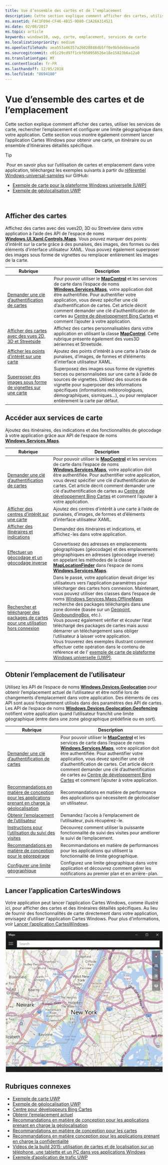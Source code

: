 ```yaml
---
title: Vue d’ensemble des cartes et de l’emplacement
description: Cette section explique comment afficher des cartes, utiliser les services de carte, rechercher l’emplacement et configurer une limite géographique dans votre application. Cette section vous montre également comment lancer l’application Cartes Windows pour obtenir une carte, un itinéraire ou un ensemble d’itinéraires détaillés spécifique.
ms.assetid: F4C1F094-CF46-4B15-9D80-C1A26A314521
ms.date: 02/08/2017
ms.topic: article
keywords: windows10, uwp, carte, emplacement, services de carte
ms.localizationpriority: medium
ms.openlocfilehash: aea553a46357a26028848db5ff0e9b5debbeae56
ms.sourcegitcommit: c01c29cd97f1cbf050950526e18e15823b6a12a0
ms.translationtype: MT
ms.contentlocale: fr-FR
ms.lasthandoff: 12/05/2018
ms.locfileid: "8694180"
---
```

# <a name="maps-and-location-overview"></a>Vue d’ensemble des cartes et de l’emplacement




Cette section explique comment afficher des cartes, utiliser les services de carte, rechercher l’emplacement et configurer une limite géographique dans votre application. Cette section vous montre également comment lancer l’application Cartes Windows pour obtenir une carte, un itinéraire ou un ensemble d’itinéraires détaillés spécifique.

> [!TIP]
> Pour en savoir plus sur l’utilisation de cartes et emplacement dans votre application, téléchargez les exemples suivants à partir du [référentiel Windows-universal-samples](http://go.microsoft.com/fwlink/p/?LinkId=619979) sur GitHub:
-   [Exemple de carte pour la plateforme Windows universelle (UWP)](http://go.microsoft.com/fwlink/p/?LinkId=619977)
-   [Exemple de géolocalisation UWP](http://go.microsoft.com/fwlink/p/?linkid=533278)

 

## <a name="display-maps"></a>Afficher des cartes


Affichez des cartes avec des vues2D, 3D ou Streetview dans votre application à l’aide des API de l’espace de noms [**Windows.UI.Xaml.Controls.Maps**](https://msdn.microsoft.com/library/windows/apps/dn610751). Vous pouvez marquer des points d’intérêt sur la carte grâce à des punaises, des images, des formes ou des éléments d’interface utilisateur XAML. Vous pouvez également superposer des images sous forme de vignettes ou remplacer entièrement les images de la carte.

| Rubrique | Description |
|-------|-------------|
| [Demander une clé d’authentification de cartes](authentication-key.md) | Pour pouvoir utiliser le [**MapControl**](https://msdn.microsoft.com/library/windows/apps/dn637004) et les services de carte dans l’espace de noms [**Windows.Services.Maps**](https://msdn.microsoft.com/library/windows/apps/dn636979), votre application doit être authentifiée. Pour authentifier votre application, vous devez spécifier une clé d’authentification de cartes. Cet article décrit comment demander une clé d’authentification de cartes au [Centre de développement Bing Cartes](https://www.bingmapsportal.com/) et comment l’ajouter à votre application. |
| [Afficher des cartes avec des vues 2D, 3D et Streetside](display-maps.md) | Affichez des cartes personnalisables dans votre application en utilisant la classe [**MapControl**](https://msdn.microsoft.com/library/windows/apps/dn637004). Cette rubrique présente également des vues3D aériennes et Streetside. |
| [Afficher les points d’intérêt sur une carte](display-poi.md) | Ajoutez des points d’intérêt à une carte à l’aide de punaises, d’images, de formes et d’éléments d’interface utilisateur XAML. |
| [Superposer des images sous forme de vignettes sur une carte](overlay-tiled-images.md) | Superposez des images sous forme de vignettes tierces ou personnalisées sur une carte à l’aide de sources de vignettes. Utilisez des sources de vignette pour superposer des informations spécifiques (informations météorologiques, démographiques, sismiques...), ou pour remplacer entièrement la carte par défaut. |



## <a name="access-map-services"></a>Accéder aux services de carte

Ajoutez des itinéraires, des indications et des fonctionnalités de géocodage à votre application grâce aux API de l’espace de noms [**Windows.Services.Maps**](https://msdn.microsoft.com/library/windows/apps/dn636979).

| Rubrique | Description |
|-----------------------------------------------------------|-----------------------------------------------------------------------------------------------------------------------------------------------------------------------------------------------------------------------------------------------------------------------------------------------------------------------------------------------|
| [Demander une clé d’authentification de cartes](authentication-key.md) | Pour pouvoir utiliser le [**MapControl**](https://msdn.microsoft.com/library/windows/apps/dn637004) et les services de carte dans l’espace de noms [**Windows.Services.Maps**](https://msdn.microsoft.com/library/windows/apps/dn636979), votre application doit être authentifiée. Pour authentifier votre application, vous devez spécifier une clé d’authentification de cartes. Cet article décrit comment demander une clé d’authentification de cartes au [Centre de développement Bing Cartes](https://www.bingmapsportal.com/) et comment l’ajouter à votre application. |
| [Afficher des centres d’intérêt sur une carte](display-poi.md) | Ajoutez des centres d’intérêt à une carte à l’aide de punaises, d’images, de formes et d’éléments d’interface utilisateur XAML. |
| [Afficher des itinéraires et indications](routes-and-directions.md) | Demandez des itinéraires et indications, et affichez-les dans votre application. |
| [Effectuer un géocodage et un géocodage inverse](geocoding.md) | Convertissez des adresses en emplacements géographiques (géocodage) et des emplacements géographiques en adresses (géocodage inverse) en appelant les méthodes de la classe [**MapLocationFinder**](https://msdn.microsoft.com/library/windows/apps/dn627550) dans l’espace de noms [**Windows.Services.Maps**](https://msdn.microsoft.com/library/windows/apps/dn636979). |
| [Rechercher et télécharger des packages de cartes pour une utilisation hors connexion](https://docs.microsoft.com/uwp/api/windows.services.maps.offlinemaps)| Dans le passé, votre application devait diriger les utilisateurs vers l’application paramètres pour télécharger des cartes hors connexion. Maintenant, vous pouvez utiliser des classes dans l’espace de noms [Windows.Services.Maps.OfflineMaps](https://docs.microsoft.com/en-us/uwp/api/windows.services.maps.offlinemaps) recherche des packages téléchargés dans une zone donnée (basée sur un [Geopoint](https://docs.microsoft.com/uwp/api/Windows.Devices.Geolocation.Geopoint), [GeoboundingBox](https://docs.microsoft.com/en-us/uwp/api/windows.devices.geolocation.geoboundingbox), etc.). <br> Vous pouvez également vérifier et écouter l’état téléchargé des packages de cartes mais aussi démarrer un téléchargement sans obliger l’utilisateur à laisser votre application. <br> Vous trouverez des exemples illustrant comment effectuer cette opération dans le contenu de référence et de l' [exemple de carte de plateforme Windows universelle (UWP)](http://go.microsoft.com/fwlink/p/?LinkId=619977).

## <a name="get-the-users-location"></a>Obtenir l’emplacement de l’utilisateur

Utilisez les API de l’espace de noms [**Windows.Devices.Geolocation**](https://msdn.microsoft.com/library/windows/apps/br225603) pour obtenir l’emplacement actuel de l’utilisateur et être notifié lors de changements d’emplacement dans votre application. Des éléments de ces API sont aussi fréquemment utilisés dans des paramètres des API de cartes. Les API de l’espace de noms [**Windows.Devices.Geolocation.Geofencing**](https://msdn.microsoft.com/library/windows/apps/dn263744) notifient votre application quand l’utilisateur franchit une limite géographique (entre dans une zone géographique prédéfinie ou en sort).

| Rubrique | Description |
|-------------------------------------------------------------------|---------------------------------------------------------------------------------------------------------------------------------------------------------------------------------------------------------------------------------------------------------------------------------------------------------------------------------------------------------------------------------------------------------------------------------------------------------------------------------------|
| [Demander une clé d’authentification de cartes](authentication-key.md) | Pour pouvoir utiliser le [**MapControl**](https://msdn.microsoft.com/library/windows/apps/dn637004) et les services de carte dans l’espace de noms [**Windows.Services.Maps**](https://msdn.microsoft.com/library/windows/apps/dn636979), votre application doit être authentifiée. Pour authentifier votre application, vous devez spécifier une clé d’authentification de cartes. Cet article décrit comment demander une clé d’authentification de cartes au [Centre de développement Bing Cartes](https://www.bingmapsportal.com/) et comment l’ajouter à votre application. |
| [Recommandations en matière de conception pour les applications prenant en charge la géolocalisation](guidelines-and-checklist-for-detecting-location.md) | Recommandations en matière de performance des applications qui nécessitent de géolocaliser un utilisateur. |
| [Obtenir l’emplacement de l’utilisateur](get-location.md) | Demandez l’accès à l’emplacement de l’utilisateur, puis récupérez-le. | 
| [Instructions pour l’utilisation du suivi des visites](guidelines-for-visits.md) | Découvrez comment utiliser la puissante fonctionnalité de suivi des visites pour améliorer le suivi de l’emplacement. |
| [Recommandations en matière de conception pour le géorepérage](guidelines-for-geofencing.md) | Recommandations en matière de performances pour les applications qui utilisent la fonctionnalité de limite géographique. |
| [Configurer une limite géographique](set-up-a-geofence.md) | Configurez une limite géographique dans votre application et découvrez comment gérer les notifications au premier plan et en arrière-plan. |

## <a name="launch-the-windows-maps-app"></a>Lancer l’application CartesWindows

Votre application peut lancer l’application Cartes Windows, comme illustré ici, pour afficher des cartes et des itinéraires détaillés spécifiques. Au lieu de fournir des fonctionnalités de carte directement dans votre application, envisagez d’utiliser l’application Cartes Windows. Pour plus d’informations, voir [Lancer l’application CartesWindows](https://msdn.microsoft.com/library/windows/apps/mt228341).

![Exemple de l’application Cartes Windows.](images/mapnyc.png)

## <a name="related-topics"></a>Rubriques connexes

* [Exemple de carte UWP](http://go.microsoft.com/fwlink/p/?LinkId=619977)
* [Exemple de géolocalisation UWP](http://go.microsoft.com/fwlink/p/?linkid=533278)
* [Centre pour développeurs Bing Cartes](https://www.bingmapsportal.com/)
* [Obtenir l’emplacement actuel](get-location.md)
* [Recommandations en matière de conception pour les applications prenant en charge la géolocalisation](guidelines-and-checklist-for-detecting-location.md)
* [Recommandations en matière de conception pour les cartes](controls-map.md)
* [Recommandations en matière conception pour les applications prenant en charge la confidentialité](https://msdn.microsoft.com/library/windows/apps/hh768223)
* [Vidéos de la build 2015: utilisation de cartes et de localisation sur un téléphone, une tablette et un PC dans vos applications Windows](https://channel9.msdn.com/Events/Build/2015/2-757)
* [Exemple d’application de trafic UWP](http://go.microsoft.com/fwlink/p/?LinkId=619982)
